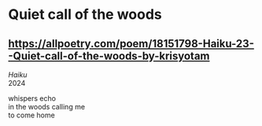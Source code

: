# Quiet call of the woods
## https://allpoetry.com/poem/18151798-Haiku-23--Quiet-call-of-the-woods-by-krisyotam
_Haiku_  
2024

whispers echo  
in the woods calling me  
to come home
